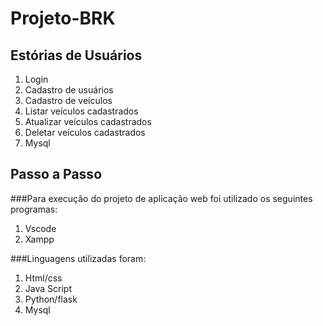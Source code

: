 # Projeto-BRK

## **Estórias de Usuários**


1. Login
2. Cadastro de usuários
3. Cadastro de veículos
4. Listar veículos cadastrados
5. Atualizar veículos cadastrados
6. Deletar veículos cadastrados
7. Mysql


## **Passo a Passo** 

###Para execução do projeto de aplicação web foi utilizado os seguintes programas:
1.	Vscode
2.	Xampp

###Linguagens utilizadas foram:
1.	Html/css
2.	Java Script
3.	Python/flask
4.	Mysql

